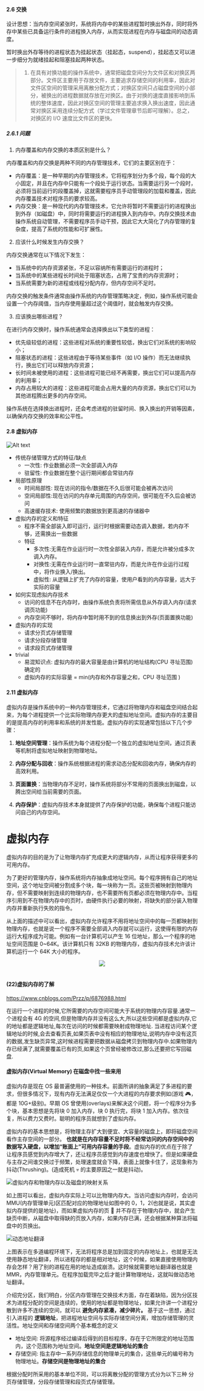 #### 2.6 交换

设计思想：当内存空间紧张时，系统将内存中的某些进程暂时换出外存，同时将外存中某些已具备运行条件的进程换入内存，从而实现进程在内存与磁盘间的动态调度。

暂时换出外存等待的进程状态为挂起状态（挂起态，suspend），挂起态又可以进一步细分为就绪挂起和阻塞挂起两种状态。

> 1. 在具有对换功能的操作系统中，通常把磁盘空间分为文件区和对换区两部分。文件区主要用于存放文件，主要追求存储空间的利用率，因此对文件区空间的管理采用离散分配方式；对换区空间只占磁盘空间的小部分，被换出的进程数据就存放在对换区。由于对换的速度直接影响到系统的整体速度，因此对换区空间的管理主要追求换入换出速度，因此通常对换区采用连续分配方式（学过文件管理章节后即可理解）。总之，对换区的 I/O 速度比文件区的更快。

##### 2.6.1 问题

1. 内存覆盖和内存交换的本质区别是什么？

内存覆盖和内存交换是两种不同的内存管理技术，它们的主要区别在于：

- 内存覆盖：是一种早期的内存管理技术，它将程序划分为多个段，每个段的大小固定，并且在内存中只能有一个段处于运行状态。当需要运行另一个段时，必须将当前运行的段覆盖掉，这就需要程序员手动管理段的加载和覆盖，因此内存覆盖技术对程序员的要求较高。
- 内存交换：是一种现代的内存管理技术，它允许将暂时不需要运行的进程换出到外存（如磁盘）中，同时将需要运行的进程换入到内存中。内存交换技术由操作系统自动管理，不需要程序员手动干预，因此它大大简化了内存管理的复杂度，提高了系统的性能和可扩展性。

2. 应该什么时候发生内存交换？

内存交换通常在以下情况下发生：

- 当系统中的内存资源紧张，不足以容纳所有需要运行的进程时；
- 当系统中的某些进程长时间处于阻塞状态，占用了宝贵的内存资源时；
- 当系统需要为新的进程或线程分配内存，但内存空间不足时。

内存交换的触发条件通常由操作系统的内存管理策略决定，例如，操作系统可能会设置一个内存阈值，当内存使用量超过这个阈值时，就会触发内存交换。

3. 应该换出哪些进程？

在进行内存交换时，操作系统通常会选择换出以下类型的进程：

- 优先级较低的进程：这些进程对系统的重要性较低，换出它们对系统的影响较小；
- 阻塞状态的进程：这些进程由于等待某些事件（如 I/O 操作）而无法继续执行，换出它们可以释放内存资源；
- 长时间未被使用的进程：这些进程可能已经不再需要，换出它们可以提高内存的利用率；
- 内存占用较大的进程：这些进程可能会占用大量的内存资源，换出它们可以为其他进程腾出更多的内存空间。

操作系统在选择换出进程时，还会考虑进程的驻留时间、换入换出的开销等因素，以确保内存交换的效率和公平性。

#### 2.8 虚拟内存

![Alt text](_imgs/image-18.png)

- 传统存储管理方式的特征/缺点
  - 一次性: 作业数据必须一次全部调入内存
  - 驻留性: 作业数据在整个运行期间都会常驻内存
- 局部性原理
  - 时间局部性: 现在访问的指令/数据在不久后很可能会被再次访问
  - 空间局部性:现在访问的内存单元周围的内存空间，很可能在不久后会被访问
  - 高速缓存技术: 使用频繁的数据放到更高速的存储器中
- 虚拟内存的定义和特征
  - 程序不需全部装入即可运行，运行时根据需要动态调入数据，若内存不够，还需换出一些数据
  - 特征
    - 多次性:无需在作业运行时一次性全部装入内存，而是允许被分成多次调入内存。
    - 对换性:无需在作业运行时一直常驻内存，而是允许在作业运行过程中，将作业换入/换出。
    - 虚拟性: 从逻辑上扩充了内存的容量，使用户看到的内存容量，远大于实际的容量
- 如何实现虑拟内存技术
  - 访问的信息不在内存时，由操作系统负责将所需信息从外存调入内存(请求调页功能)
  - 内存空间不够时，将内存中暂时用不到的信息换出到外存(页面置换功能)
- 虚拟内存的实现
  - 请求分页式存储管理
  - 请求分段存储管理
  - 请求段页式存储管理
- trivial
  - 易混知识点: 虚拟内存的最大容量是由计算机的地址结构(CPU 寻址范围)确定的
  - 虚拟内存的实际容量 = min(内存和外存容量之和，CPU 寻址范围 )

#### 2.11 虚拟内存

虚拟内存是操作系统中的一种内存管理技术，它通过将物理内存和磁盘空间结合起来，为每个进程提供一个比实际物理内存更大的虚拟地址空间。虚拟内存的主要目的是提高内存的利用率和系统的并发性能。虚拟内存的实现通常包括以下几个步骤：

1. **地址空间管理**：操作系统为每个进程分配一个独立的虚拟地址空间，通过页表等机制将虚拟地址映射到物理地址。

2. **内存分配与回收**：操作系统根据进程的需求动态分配和回收内存，确保内存的高效利用。

3. **页面置换**：当物理内存不足时，操作系统将部分不常用的页面换出到磁盘，以腾出空间给当前需要的页面。

4. **内存保护**：虚拟内存技术本身就提供了内存保护的功能，确保每个进程只能访问自己的内存空间。

# 虚拟内存

虚拟内存的目的是为了让物理内存扩充成更大的逻辑内存，从而让程序获得更多的可用内存。

为了更好的管理内存，操作系统将内存抽象成地址空间。每个程序拥有自己的地址空间，这个地址空间被分割成多个块，每一块称为一页。这些页被映射到物理内存，但不需要映射到连续的物理内存，也不需要所有页都必须在物理内存中。当程序引用到不在物理内存中的页时，由硬件执行必要的映射，将缺失的部分装入物理内存并重新执行失败的指令。

从上面的描述中可以看出，虚拟内存允许程序不用将地址空间中的每一页都映射到物理内存，也就是说一个程序不需要全部调入内存就可以运行，这使得有限的内存运行大程序成为可能。例如有一台计算机可以产生 16 位地址，那么一个程序的地址空间范围是 0\~64K。该计算机只有 32KB 的物理内存，虚拟内存技术允许该计算机运行一个 64K 大小的程序。

<div align="center"> <img src="https://cs-notes-1256109796.cos.ap-guangzhou.myqcloud.com/7b281b1e-0595-402b-ae35-8c91084c33c1.png"/> </div><br>

#### (22)虚拟内存的了解

https://www.cnblogs.com/Przz/p/6876988.html

在运行一个进程的时候,它所需要的内存空间可能大于系统的物理内存容量.通常一个进程会有 4G 的空间,但是物理内存并没有这么大,所以这些空间都是虚拟内存,它的地址都是逻辑地址,每次在访问的时候都需要映射成物理地址.
当进程访问某个逻辑地址的时候,会去查看页表,如果页表中没有相应的物理地址,说明内存中没有这页的数据,发生缺页异常,这时候进程需要把数据从磁盘拷贝到物理内存中.如果物理内存已经满了,就需要覆盖已有的页,如果这个页曾经被修改过,那么还要把它写回磁盘.

#### 虚拟内存(Virtual Memory) 在磁盘中找一些来用

虚拟内存是现在 OS 最普遍使用的一种技术。前面所讲的抽象满足了多进程的要求，但很多情况下，现有内存无法满足仅仅一个大进程的内存要求例如(游戏 🎮，都是 10G+级别)。早期 OS 曾使用(overlays)来解决这个问题，将一个程序分为多个块，基本思想是先将块 0 加入内存，块 0 执行完，将块 1 加入内存。依次往复，所以费力又费时。聪明的程序员就想到了虚拟内存。<br>

虚拟内存的基本思想是，将物理主存扩大到便宜、大容量的磁盘上，即将磁盘空间看作主存空间的一部分。 **也就是在内存容量不足时将不经常访问的内存空间中的数据写入硬盘，以增加“账面上”可用内存容量的手段**。虚拟内存的优点在于除了让程序员感觉到内存增大了，还让程序员感觉到内存速度也增快了。但是如果硬盘与主存之间谁交换过于频繁，处理速度就会下降，表面上就像卡住了，这现象称为抖动(Thrushing)。(造成死机 💀 的主要原因之一就是抖动)。<br>

![虚拟内存和物理内存以及磁盘的映射关系](./img/virtual_memory.png "虚拟内存和物理内存以及磁盘的映射关系")

如上图可以看出，虚拟内存实际上可以比物理内存大。当访问虚拟内存时，会访问 MMU(内存管理单元)区匹配对应的物理地址如图中的 0，1，2(也就是说，其实虚拟内存提供的是地址)，而如果虚拟内存的页 📃 并不存在于物理内存中，就会产生缺页中断，从磁盘中取得缺的页放入内存，如果内存已满，还会根据某种算法将磁盘中的页换出。<br>

![动态地址翻译](./img/process_addr.jpeg "用户进程发出的虚拟地址由MMU翻译成物理地址")

上图表示在多道编程环境下，无法将程序总是加到固定的内存地址上，也就是无法使用静态地址翻译，所以进程存的都是相对地址，这个时候，如果直接使用物理内存会怎样？用了别的进程在用的地址造成崩溃。这时候就需要地址翻译器也就是 MMR，内存管理单元。在程序加载完毕之后才能计算物理地址，这就叫做动态地址翻译。<br>

介绍完分区，我们明白，分区内存管理在交换技术方面，存在着缺陷，因为分区技术为进程分配的空间是连续的，使用的地址都是物理地址，如果允许讲一个进程分散到许多不连续的空间，就可以 **避免内存紧凑，减少碎片。** 基于这一思想，通过引入进程的 **逻辑地址**，把进程地址空间与实际存储空间分离，增加存储管理的灵活性。地址空间和存储空间两个基本概念的定义

- 地址空间: 将源程序经过编译后得到的目标程序，存在于它所限定的地址范围内，这个范围称为地址空间。**地址空间是逻辑地址的集合**
- 存储空间: 指主存中一系列存储信息的物理单元的集合，这些单元的编号称为物理地址。**存储空间是物理地址的集合**

根据分配时所采用的基本单位不同，可以将离散分配的管理方式分为以下三种
分页存储管理，分段存储管理和段页式存储管理。<br>
